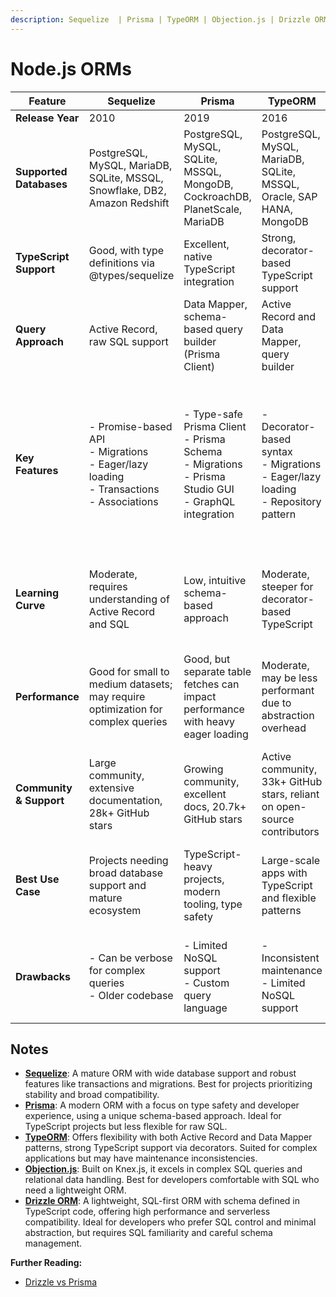 ```yaml
---
description: Sequelize  | Prisma | TypeORM | Objection.js | Drizzle ORM
---
```


# Node.js ORMs

| **Feature**             | **Sequelize**                                                                                       | **Prisma**                                                                                                       | **TypeORM**                                                                                 | **Objection.js**                                                                                       | **Drizzle ORM**                                                                                                                           |
| ----------------------- | --------------------------------------------------------------------------------------------------- | ---------------------------------------------------------------------------------------------------------------- | ------------------------------------------------------------------------------------------- | ------------------------------------------------------------------------------------------------------ | ----------------------------------------------------------------------------------------------------------------------------------------- |
| **Release Year**        | 2010                                                                                                | 2019                                                                                                             | 2016                                                                                        | 2015                                                                                                   | 2021                                                                                                                                      |
| **Supported Databases** | PostgreSQL, MySQL, MariaDB, SQLite, MSSQL, Snowflake, DB2, Amazon Redshift                          | PostgreSQL, MySQL, SQLite, MSSQL, MongoDB, CockroachDB, PlanetScale, MariaDB                                     | PostgreSQL, MySQL, MariaDB, SQLite, MSSQL, Oracle, SAP HANA, MongoDB                        | PostgreSQL, MySQL, SQLite (via Knex.js)                                                                | PostgreSQL, MySQL, SQLite, Turso, Neon, Supabase, Cloudflare D1                                                                           |
| **TypeScript Support**  | Good, with type definitions via @types/sequelize                                                    | Excellent, native TypeScript integration                                                                         | Strong, decorator-based TypeScript support                                                  | Good, official TypeScript support                                                                      | Excellent, schema-as-code with TypeScript inference                                                                                       |
| **Query Approach**      | Active Record, raw SQL support                                                                      | Data Mapper, schema-based query builder (Prisma Client)                                                          | Active Record and Data Mapper, query builder                                                | Relational query builder (built on Knex.js)                                                            | SQL-first query builder, schema-as-code                                                                                                   |
| **Key Features**        | - Promise-based API<br/>- Migrations<br/>- Eager/lazy loading<br/>- Transactions<br/>- Associations | - Type-safe Prisma Client<br/>- Prisma Schema<br/>- Migrations<br/>- Prisma Studio GUI<br/>- GraphQL integration | - Decorator-based syntax<br/>- Migrations<br/>- Eager/lazy loading<br/>- Repository pattern | - Expressive query builder<br/>- Eager loading<br/>- Migrations via Knex.js<br/>- Relationship mapping | - Lightweight, SQL-like syntax<br/>- Drizzle Kit CLI for migrations<br/>- Drizzle Studio GUI<br/>- Serverless-ready<br/>- Zod integration |
| **Learning Curve**      | Moderate, requires understanding of Active Record and SQL                                           | Low, intuitive schema-based approach                                                                             | Moderate, steeper for decorator-based TypeScript                                            | Moderate, requires familiarity with Knex.js and SQL                                                    | Moderate, SQL familiarity needed but simplified by TypeScript integration                                                                 |
| **Performance**         | Good for small to medium datasets; may require optimization for complex queries                     | Good, but separate table fetches can impact performance with heavy eager loading                                 | Moderate, may be less performant due to abstraction overhead                                | Good, leverages Knex.js for efficient SQL queries                                                      | High, minimal abstraction reduces overhead; optimized for serverless                                                                      |
| **Community & Support** | Large community, extensive documentation, 28k+ GitHub stars                                         | Growing community, excellent docs, 20.7k+ GitHub stars                                                           | Active community, 33k+ GitHub stars, reliant on open-source contributors                    | Smaller but active community, 7k+ GitHub stars                                                         | Growing community, 5k+ GitHub stars, active development                                                                                   |
| **Best Use Case**       | Projects needing broad database support and mature ecosystem                                        | TypeScript-heavy projects, modern tooling, type safety                                                           | Large-scale apps with TypeScript and flexible patterns                                      | Projects requiring complex SQL queries with a lightweight ORM                                          | Serverless apps, SQL-first workflows, lightweight and type-safe setups                                                                    |
| **Drawbacks**           | - Can be verbose for complex queries<br/>- Older codebase                                           | - Limited NoSQL support<br/>- Custom query language                                                              | - Inconsistent maintenance<br/>- Limited NoSQL support                                      | - Steeper learning curve for beginners<br/>- Limited NoSQL support                                     | - Smaller community<br/>- Limited NoSQL support<br/>- Schema drift risks                                                                  |

## Notes

- **[Sequelize](https://sequelize.org/)**: A mature ORM with wide database support and robust features like transactions and migrations. Best for projects prioritizing stability and broad compatibility.
- **[Prisma](https://www.prisma.io/)**: A modern ORM with a focus on type safety and developer experience, using a unique schema-based approach. Ideal for TypeScript projects but less flexible for raw SQL.
- **[TypeORM](https://typeorm.io/)**: Offers flexibility with both Active Record and Data Mapper patterns, strong TypeScript support via decorators. Suited for complex applications but may have maintenance inconsistencies.
- **[Objection.js](https://vincit.github.io/objection.js/)**: Built on Knex.js, it excels in complex SQL queries and relational data handling. Best for developers comfortable with SQL who need a lightweight ORM.
- **[Drizzle ORM](https://orm.drizzle.team/)**: A lightweight, SQL-first ORM with schema defined in TypeScript code, offering high performance and serverless compatibility. Ideal for developers who prefer SQL control and minimal abstraction, but requires SQL familiarity and careful schema management.

**Further Reading:**

- [Drizzle vs Prisma](https://www.bytebase.com/blog/drizzle-vs-prisma/)
